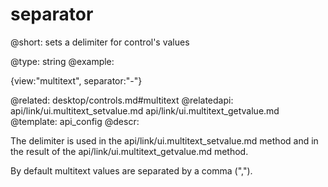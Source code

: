 separator
=============

@short: sets a delimiter for control's values

@type: string
@example:

{view:"multitext", separator:"-"}

@related:
	desktop/controls.md#multitext
@relatedapi:
	api/link/ui.multitext_setvalue.md
    api/link/ui.multitext_getvalue.md
@template:	api_config
@descr:

The delimiter is used in the api/link/ui.multitext_setvalue.md method and in the result of the api/link/ui.multitext_getvalue.md method. 

By default multitext values are separated by a comma (","). 


